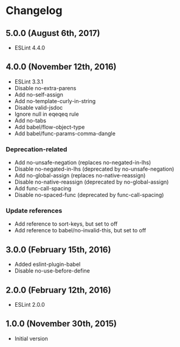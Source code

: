 # Changelog

## 5.0.0 (August 6th, 2017)

- ESLint 4.4.0

## 4.0.0 (November 12th, 2016)

- ESLint 3.3.1
- Disable no-extra-parens
- Add no-self-assign
- Add no-template-curly-in-string
- Disable valid-jsdoc
- Ignore null in eqeqeq rule
- Add no-tabs
- Add babel/flow-object-type
- Add babel/func-params-comma-dangle

### Deprecation-related

- Add no-unsafe-negation (replaces no-negated-in-lhs)
- Disable no-negated-in-lhs (deprecated by no-unsafe-negation)
- Add no-global-assign (replaces no-native-reassign)
- Disable no-native-reassign (deprecated by no-global-assign)
- Add func-call-spacing
- Disable no-spaced-func (deprecated by func-call-spacing)

### Update references

- Add reference to sort-keys, but set to off
- Add reference to babel/no-invalid-this, but set to off

## 3.0.0 (February 15th, 2016)

- Added eslint-plugin-babel
- Disable no-use-before-define

## 2.0.0 (February 12th, 2016)

- ESLint 2.0.0

## 1.0.0 (November 30th, 2015)

- Initial version
